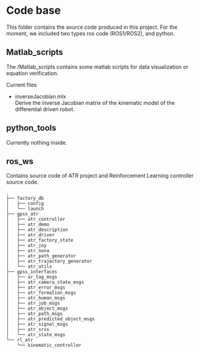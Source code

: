 # Code base

This folder contains the source code produced in this project. For the moment, we included two types ros code (ROS1/ROS2), and python.

## Matlab_scripts
The /Matlab_scripts contains some matlab scripts for data visualization or equation verification.

Current files
- inverseJacobian.mlx  
  Derive the inverse Jacobian matrix of the kinematic model of the differential driven robot.

## python_tools
Currently nothing inside.

## ros_ws
Contains source code of ATR project and Reinforcement Learning controller source code.

```
.
├── factory_db
│   ├── config
│   └── launch
├── gpss_atr
│   ├── atr_controller
│   ├── atr_demo
│   ├── atr_description
│   ├── atr_driver
│   ├── atr_factory_state
│   ├── atr_joy
│   ├── atr_nona
│   ├── atr_path_generator
│   ├── atr_trajectory_generator
│   └── atr_utils
├── gpss_interfaces
│   ├── ar_tag_msgs
│   ├── atr_camera_state_msgs
│   ├── atr_error_msgs
│   ├── atr_formation_msgs
│   ├── atr_human_msgs
│   ├── atr_job_msgs
│   ├── atr_object_msgs
│   ├── atr_path_msgs
│   ├── atr_predicted_object_msgs
│   ├── atr_signal_msgs
│   ├── atr_srvs
│   └── atr_state_msgs
└── rl_atr
    └── kinematic_controller
```